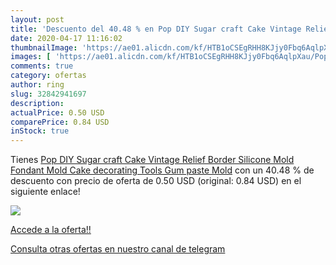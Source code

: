 ```yaml
---
layout: post
title: 'Descuento del 40.48 % en Pop DIY Sugar craft Cake Vintage Relief '
date: 2020-04-17 11:16:02
thumbnailImage: 'https://ae01.alicdn.com/kf/HTB1oCSEgRHH8KJjy0Fbq6AqlpXau/Pop-DIY-Sugar-craft-Cake-Vintage-Relief-Border-Silicone-Mold-Fondant-Mold-Cake-decorating-Tools-Gum.jpg_350x350._SL200_.jpg'
images: [ 'https://ae01.alicdn.com/kf/HTB1oCSEgRHH8KJjy0Fbq6AqlpXau/Pop-DIY-Sugar-craft-Cake-Vintage-Relief-Border-Silicone-Mold-Fondant-Mold-Cake-decorating-Tools-Gum.jpg_350x350._SL200_.jpg' ]
comments: true
category: ofertas
author: ring
slug: 32842941697
description:
actualPrice: 0.50 USD
comparePrice: 0.84 USD
inStock: true
---
```


Tienes [Pop DIY Sugar craft Cake Vintage Relief Border Silicone Mold Fondant Mold Cake decorating Tools Gum paste Mold](https://www.amazon.com/dp/32842941697/?tag=redken08-20) con un 40.48 % de descuento con precio de oferta de 0.50 USD (original: 0.84 USD) en el siguiente enlace!

[![](https://ae01.alicdn.com/kf/HTB1oCSEgRHH8KJjy0Fbq6AqlpXau/Pop-DIY-Sugar-craft-Cake-Vintage-Relief-Border-Silicone-Mold-Fondant-Mold-Cake-decorating-Tools-Gum.jpg_350x350._SL200_.jpg)](https://www.amazon.com/dp/32842941697/?tag=redken08-20)

[Accede a la oferta!!](https://www.amazon.com/dp/32842941697/?tag=redken08-20)

[Consulta otras ofertas en nuestro canal de telegram](https://t.me/s/ofertas25)
